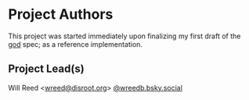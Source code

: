 Project Authors
===============
This project was started immediately upon finalizing my first draft 
of the [god](https://github.com/wreedb/god) spec; as a reference implementation.

## Project Lead(s)
Will Reed <[wreed@disroot.org](mailto:wreed@disroot.org)> [@wreedb.bsky.social](https://bsky.app/profile/wreedb.bsky.social)